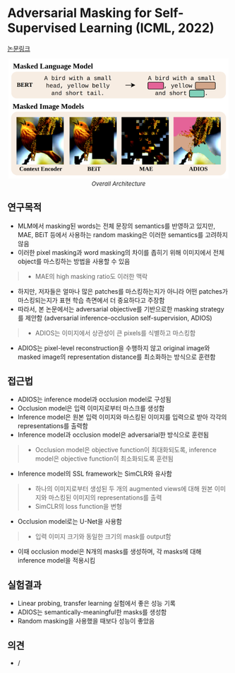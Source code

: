 # Adversarial Masking for Self-Supervised Learning (ICML, 2022)

[논문링크](https://proceedings.mlr.press/v162/shi22d.html)

<p align="center">
    <img width="500" alt='fig1' src="../img/shi2022adversarial.png?raw=true"></br>
    <em><font size=2>Overall Architecture</font></em>
</p>

## 연구목적
- MLM에서 masking된 words는 전체 문장의 semantics를 반영하고 있지만, MAE, BEiT 등에서 사용하는 random masking은 이러한 semantics를 고려하지 않음
- 이러한 pixel masking과 word masking의 차이를 좁히기 위해 이미지에서 전체 object를 마스킹하는 방법을 사용할 수 있음
> - MAE의 high masking ratio도 이러한 맥락
- 하지만, 저자들은 얼마나 많은 patches를 마스킹하는지가 아니라 어떤 patches가 마스킹되는지가 표현 학습 측면에서 더 중요하다고 주장함
- 따라서, 본 논문에서는 adversarial objective를 기반으로한 masking strategy를 제안함 (adversarial inference-occlusion self-supervision, ADIOS)
> - ADIOS는 이미지에서 상관성이 큰 pixels를 식별하고 마스킹함
- ADIOS는 pixel-level reconstruction을 수행하지 않고 original image와 masked image의 representation distance를 최소화하는 방식으로 훈련함

## 접근법
- ADIOS는 inference model과 occlusion model로 구성됨
- Occlusion model은 입력 이미지로부터 마스크를 생성함
- Inference model은 원본 입력 이미지와 마스킹된 이미지를 입력으로 받아 각각의 representations를 출력함
- Inference model과 occlusion model은 adversarial한 방식으로 훈련됨
> - Occlusion model은 objective function이 최대화되도록, inference model은 objective function이 최소화되도록 훈련됨
- Inference model의 SSL framework는 SimCLR와 유사함
> - 하나의 이미지로부터 생성된 두 개의 augmented views에 대해 원본 이미지와 마스킹된 이미지의 representations를 출력
> - SimCLR의 loss function을 변형
- Occlusion model로는 U-Net을 사용함
> - 입력 이미지 크기와 동일한 크기의 mask를 output함
- 이때 occlusion model은 N개의 masks를 생성하며, 각 masks에 대해 inference model을 적용시킴

## 실험결과
- Linear probing, transfer learning 실험에서 좋은 성능 기록
- ADIOS는 semantically-meaningful한 masks를 생성함
- Random masking을 사용했을 때보다 성능이 좋았음

## 의견
- /
